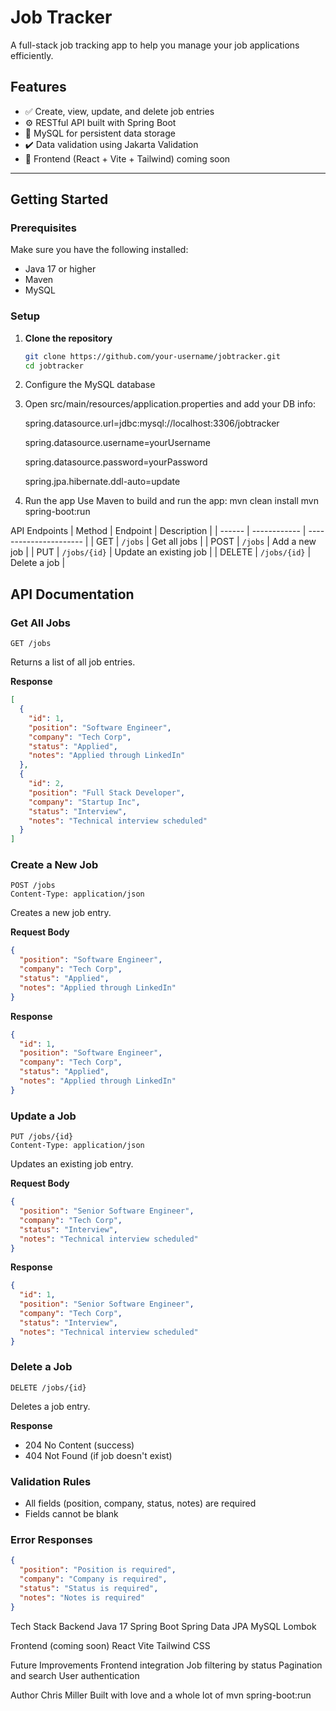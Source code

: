 # Job Tracker

A full-stack job tracking app to help you manage your job applications efficiently.

## Features

- ✅ Create, view, update, and delete job entries   
- ⚙️ RESTful API built with Spring Boot  
- 💾 MySQL for persistent data storage  
- ✔️ Data validation using Jakarta Validation  
- 🎨 Frontend (React + Vite + Tailwind) coming soon

---

## Getting Started

### Prerequisites

Make sure you have the following installed:

- Java 17 or higher  
- Maven  
- MySQL

### Setup

1. **Clone the repository**
   ```bash
   git clone https://github.com/your-username/jobtracker.git
   cd jobtracker
2. Configure the MySQL database
3. 
   Open src/main/resources/application.properties and add your DB info:
   
   spring.datasource.url=jdbc:mysql://localhost:3306/jobtracker
   
   spring.datasource.username=yourUsername
   
   spring.datasource.password=yourPassword
   
   spring.jpa.hibernate.ddl-auto=update
   
5. Run the app
   Use Maven to build and run the app:
   mvn clean install
   mvn spring-boot:run

API Endpoints
| Method | Endpoint     | Description            |
| ------ | ------------ | ---------------------- |
| GET    | `/jobs`      | Get all jobs           |
| POST   | `/jobs`      | Add a new job          |
| PUT    | `/jobs/{id}` | Update an existing job |
| DELETE | `/jobs/{id}` | Delete a job           |

## API Documentation

### Get All Jobs
```http
GET /jobs
```
Returns a list of all job entries.

**Response**
```json
[
  {
    "id": 1,
    "position": "Software Engineer",
    "company": "Tech Corp",
    "status": "Applied",
    "notes": "Applied through LinkedIn"
  },
  {
    "id": 2,
    "position": "Full Stack Developer",
    "company": "Startup Inc",
    "status": "Interview",
    "notes": "Technical interview scheduled"
  }
]
```

### Create a New Job
```http
POST /jobs
Content-Type: application/json
```
Creates a new job entry.

**Request Body**
```json
{
  "position": "Software Engineer",
  "company": "Tech Corp",
  "status": "Applied",
  "notes": "Applied through LinkedIn"
}
```

**Response**
```json
{
  "id": 1,
  "position": "Software Engineer",
  "company": "Tech Corp",
  "status": "Applied",
  "notes": "Applied through LinkedIn"
}
```

### Update a Job
```http
PUT /jobs/{id}
Content-Type: application/json
```
Updates an existing job entry.

**Request Body**
```json
{
  "position": "Senior Software Engineer",
  "company": "Tech Corp",
  "status": "Interview",
  "notes": "Technical interview scheduled"
}
```

**Response**
```json
{
  "id": 1,
  "position": "Senior Software Engineer",
  "company": "Tech Corp",
  "status": "Interview",
  "notes": "Technical interview scheduled"
}
```

### Delete a Job
```http
DELETE /jobs/{id}
```
Deletes a job entry.

**Response**
- 204 No Content (success)
- 404 Not Found (if job doesn't exist)

### Validation Rules
- All fields (position, company, status, notes) are required
- Fields cannot be blank

### Error Responses
```json
{
  "position": "Position is required",
  "company": "Company is required",
  "status": "Status is required",
  "notes": "Notes is required"
}
```

Tech Stack
Backend
Java 17
Spring Boot
Spring Data JPA
MySQL
Lombok

Frontend (coming soon)
React
Vite
Tailwind CSS

Future Improvements
Frontend integration
Job filtering by status
Pagination and search
User authentication

Author
Chris Miller
Built with love and a whole lot of mvn spring-boot:run

